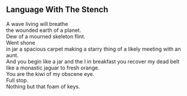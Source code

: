Language With The Stench
------------------------
A wave living will breathe  
the wounded earth of a planet.  
Dew of a mourned skeleton flint.  
Went shone  
in jar a spacious carpet making a starry thing of a likely meeting with an aunt.  
And you begin like a jar and the I in breakfast you recover my dead belt  
like a monastic jaguar to fresh orange.  
You are the kiwi of my obscene eye.  
Full stop.  
Nothing but that foam of keys.  
